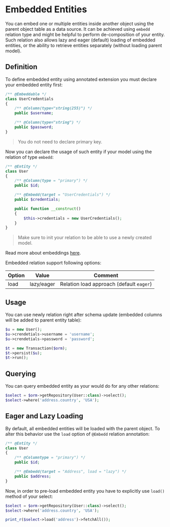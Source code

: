 # Embedded Entities
You can embed one or multiple entities inside another object using the parent object table as a data source. It can be achieved using
`embedd` relation type and might be helpful to perform de-composition of your entity. Such relation also allows lazy and eager (default)
loading of embedded entities, or the ability to retrieve entities separately (without loading parent model).

## Definition
To define embedded entity using annotated extension you must declare your embedded entity first:

```php
/** @Embeddable */
class UserCredentials
{
    /** @Column(type="string(255)") */
    public $username;

    /** @Column(type="string") */
    public $password;
}
```

> You do not need to declare primary key.

Now you can declare the usage of such entity if your model using the relation of type `embedd`:

```php
/** @Entity */
class User
{
    /** @Column(type = "primary") */
    public $id;

    /** @Embedd(target = "UserCredentials") */
    public $credentials;

    public function __construct()
    {
        $this->credentials = new UserCredentials();
    }
}
```

> Make sure to init your relation to be able to use a newly created model.

Read more about embeddings [here](/annotated/embeddings.md).

Embedded relation support following options:

Option      | Value  | Comment
---         | ---    | ----
load        | lazy/eager | Relation load approach (default `eager`)

## Usage
You can use newly relation right after schema update (embedded columns will be added to parent entity table):

```php
$u = new User();
$u->crendetials->username = 'username';
$u->crendetials->password = 'password';

$t = new Transaction($orm);
$t->persist($u);
$t->run();
```


## Querying
You can query embedded entity as your would do for any other relations:

```php
$select = $orm->getRepository(User::class)->select();
$select->where('address.country', 'USA');
```

## Eager and Lazy Loading
By default, all embedded entities will be loaded with the parent object. To alter this behavior use the `load` option of `@Embedd` relation annotation:

```php
/** @Entity */
class User
{
    /** @Columntype = "primary") */
    public $id;

    /** @Embedd(target = "Address", load = "lazy") */
    public $address;
}
```

Now, in order to pre-load embedded entity you have to explicitly use `load()` method of your select:

```php
$select = $orm->getRepository(User::class)->select();
$select->where('address.country', 'USA');

print_r($select->load('address')->fetchAll());
```
